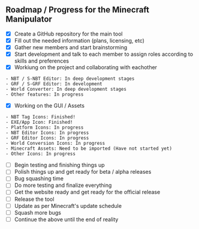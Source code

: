 ## Roadmap / Progress for the Minecraft Manipulator
- [X] Create a GitHub repository for the main tool
- [X] Fill out the needed information (plans, licensing, etc) 
- [X] Gather new members and start brainstorming
- [X] Start development and talk to each member to assign roles according to skills and preferences
- [X] Workiung on the project and collaborating with eachother
```
- NBT / S-NBT Editor: In deep development stages
- GRF / S-GRF Editor: In development
- World Converter: In deep development stages
- Other features: In progress 
```
- [X] Working on the GUI / Assets
```
- NBT Tag Icons: Finished!
- EXE/App Icon: Finished!
- Platform Icons: In progress
- NBT Editor Icons: In progress
- GRF Editor Icons: In progress
- World Conversion Icons: In progress
- Minecraft Assets: Need to be imported (Have not started yet)
- Other Icons: In progress
```
- [ ] Begin testing and finishing things up
- [ ] Polish things up and get ready for beta / alpha releases
- [ ] Bug squashing time
- [ ] Do more testing and finalize everything
- [ ] Get the website ready and get ready for the official release
- [ ] Release the tool
- [ ] Update as per Minecraft's update schedule
- [ ] Squash more bugs
- [ ] Continue the above until the end of reality
